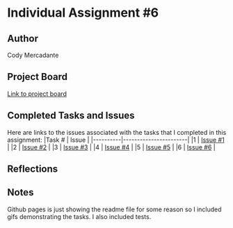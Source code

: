 # Individual Assignment #6

## Author
Cody Mercadante

## Project Board
[Link to project board](https://github.com/wsu-cpts489-fa21/ia6-cody909/projects/1)

## Completed Tasks and Issues
Here are links to the issues associated with the tasks that I completed in this assignment:
|Task # | Issue |
|----------|-----------------------|
|1 | [Issue #1](https://github.com/wsu-cpts489-fa21/ia6-cody909/issues/1) |
|2 | [Issue #2](https://github.com/wsu-cpts489-fa21/ia6-cody909/issues/2) |
|3 | [Issue #3](https://github.com/wsu-cpts489-fa21/ia6-cody909/issues/3) |
|4 | [Issue #4](https://github.com/wsu-cpts489-fa21/ia6-cody909/issues/4) |
|5 | [Issue #5](https://github.com/wsu-cpts489-fa21/ia6-cody909/issues/5) |
|6 | [Issue #6](https://github.com/wsu-cpts489-fa21/ia6-cody909/issues/6) |


## Reflections


## Notes
Github pages is just showing the readme file for some reason so I included gifs demonstrating the tasks. I also included tests.